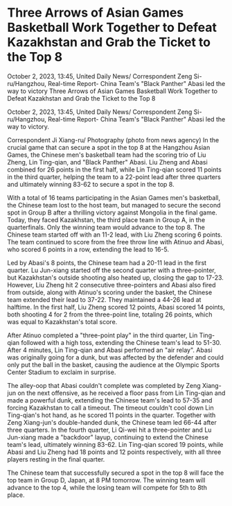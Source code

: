 #  Three Arrows of Asian Games Basketball Work Together to Defeat Kazakhstan and Grab the Ticket to the Top 8

 October 2, 2023, 13:45, United Daily News/ Correspondent Zeng Si-ru/Hangzhou, Real-time Report- China Team's "Black Panther" Abasi led the way to victory 
  Three Arrows of Asian Games Basketball Work Together to Defeat Kazakhstan and Grab the Ticket to the Top 8

 October 2, 2023, 13:45, United Daily News/ Correspondent Zeng Si-ru/Hangzhou, Real-time Report- China Team's "Black Panther" Abasi led the way to victory.

 Correspondent Ji Xiang-ru/ Photography (photo from news agency) In the crucial game that can secure a spot in the top 8 at the Hangzhou Asian Games, the Chinese men's basketball team had the scoring trio of Liu Zheng, Lin Ting-qian, and "Black Panther" Abasi. Liu Zheng and Abasi combined for 26 points in the first half, while Lin Ting-qian scored 11 points in the third quarter, helping the team to a 22-point lead after three quarters and ultimately winning 83-62 to secure a spot in the top 8.

 With a total of 16 teams participating in the Asian Games men's basketball, the Chinese team lost to the host team, but managed to secure the second spot in Group B after a thrilling victory against Mongolia in the final game. Today, they faced Kazakhstan, the third place team in Group A, in the quarterfinals. Only the winning team would advance to the top 8. The Chinese team started off with an 11-2 lead, with Liu Zheng scoring 6 points. The team continued to score from the free throw line with Atinuo and Abasi, who scored 6 points in a row, extending the lead to 16-5.

 Led by Abasi's 8 points, the Chinese team had a 20-11 lead in the first quarter. Lu Jun-xiang started off the second quarter with a three-pointer, but Kazakhstan's outside shooting also heated up, closing the gap to 17-23. However, Liu Zheng hit 2 consecutive three-pointers and Abasi also fired from outside, along with Atinuo's scoring under the basket, the Chinese team extended their lead to 37-22. They maintained a 44-26 lead at halftime. In the first half, Liu Zheng scored 12 points, Abasi scored 14 points, both shooting 4 for 2 from the three-point line, totaling 26 points, which was equal to Kazakhstan's total score.

 After Atinuo completed a "three-point play" in the third quarter, Lin Ting-qian followed with a high toss, extending the Chinese team's lead to 51-30. After 4 minutes, Lin Ting-qian and Abasi performed an "air relay". Abasi was originally going for a dunk, but was affected by the defender and could only put the ball in the basket, causing the audience at the Olympic Sports Center Stadium to exclaim in surprise.

 The alley-oop that Abasi couldn't complete was completed by Zeng Xiang-jun on the next offensive, as he received a floor pass from Lin Ting-qian and made a powerful dunk, extending the Chinese team's lead to 57-35 and forcing Kazakhstan to call a timeout. The timeout couldn't cool down Lin Ting-qian's hot hand, as he scored 11 points in the quarter. Together with Zeng Xiang-jun's double-handed dunk, the Chinese team led 66-44 after three quarters. In the fourth quarter, Li Qi-wei hit a three-pointer and Lu Jun-xiang made a "backdoor" layup, continuing to extend the Chinese team's lead, ultimately winning 83-62. Lin Ting-qian scored 19 points, while Abasi and Liu Zheng had 18 points and 12 points respectively, with all three players resting in the final quarter.

 The Chinese team that successfully secured a spot in the top 8 will face the top team in Group D, Japan, at 8 PM tomorrow. The winning team will advance to the top 4, while the losing team will compete for 5th to 8th place.